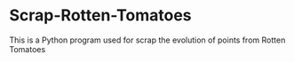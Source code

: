 # Scrap-Rotten-Tomatoes
This is a Python program used for scrap the evolution of points from Rotten Tomatoes
